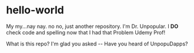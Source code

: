 # hello-world
My my...nay nay. no no, just another repository.
I'm Dr. Unpopular. I **DO** check code and spelling now that I had that Problem Udemy Prof!

What is this repo? I'm glad you asked -- Have you heard of UnpopuDapps?

